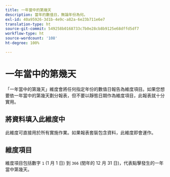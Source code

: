 ```yaml
---
title: 一年當中的第幾天
description: 當年的數值日，無論年份為何。
exl-id: 40a95926-3d1b-4e9c-a82a-6e23b711e6e7
translation-type: ht
source-git-commit: 549258b0168733c7b0e28cb8b9125e68dffd5df7
workflow-type: ht
source-wordcount: '108'
ht-degree: 100%

---
```


# 一年當中的第幾天

「一年當中的第幾天」維度會將任何指定年份的數值日報告為維度項目。如果您想要依一年當中的第幾天劃分報表，但不要以靜態日期作為維度項目，此報表就十分實用。

## 將資料填入此維度中

此維度可直接用於所有實施作業。如果報表套裝包含資料，此維度即會運作。

## 維度項目

維度項目包括數字 `1` (1 月 1 日) 到 `366` (閏年的 12 月 31 日)，代表點擊發生的一年當中第幾天。
